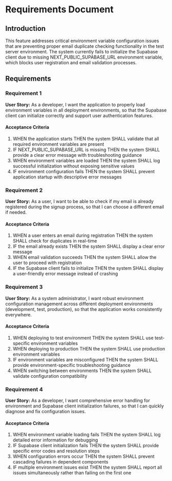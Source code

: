 # Requirements Document

## Introduction

This feature addresses critical environment variable configuration issues that are preventing proper email duplicate checking functionality in the test server environment. The system currently fails to initialize the Supabase client due to missing NEXT_PUBLIC_SUPABASE_URL environment variable, which blocks user registration and email validation processes.

## Requirements

### Requirement 1

**User Story:** As a developer, I want the application to properly load environment variables in all deployment environments, so that the Supabase client can initialize correctly and support user authentication features.

#### Acceptance Criteria

1. WHEN the application starts THEN the system SHALL validate that all required environment variables are present
2. IF NEXT_PUBLIC_SUPABASE_URL is missing THEN the system SHALL provide a clear error message with troubleshooting guidance
3. WHEN environment variables are loaded THEN the system SHALL log successful initialization without exposing sensitive values
4. IF environment configuration fails THEN the system SHALL prevent application startup with descriptive error messages

### Requirement 2

**User Story:** As a user, I want to be able to check if my email is already registered during the signup process, so that I can choose a different email if needed.

#### Acceptance Criteria

1. WHEN a user enters an email during registration THEN the system SHALL check for duplicates in real-time
2. IF the email already exists THEN the system SHALL display a clear error message
3. WHEN email validation succeeds THEN the system SHALL allow the user to proceed with registration
4. IF the Supabase client fails to initialize THEN the system SHALL display a user-friendly error message instead of crashing

### Requirement 3

**User Story:** As a system administrator, I want robust environment configuration management across different deployment environments (development, test, production), so that the application works consistently everywhere.

#### Acceptance Criteria

1. WHEN deploying to test environment THEN the system SHALL use test-specific environment variables
2. WHEN deploying to production THEN the system SHALL use production environment variables
3. IF environment variables are misconfigured THEN the system SHALL provide environment-specific troubleshooting guidance
4. WHEN switching between environments THEN the system SHALL validate configuration compatibility

### Requirement 4

**User Story:** As a developer, I want comprehensive error handling for environment and Supabase client initialization failures, so that I can quickly diagnose and fix configuration issues.

#### Acceptance Criteria

1. WHEN environment variable loading fails THEN the system SHALL log detailed error information for debugging
2. IF Supabase client initialization fails THEN the system SHALL provide specific error codes and resolution steps
3. WHEN configuration errors occur THEN the system SHALL prevent cascading failures in dependent components
4. IF multiple environment issues exist THEN the system SHALL report all issues simultaneously rather than failing on the first one